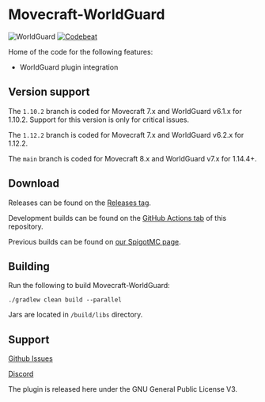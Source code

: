 # Movecraft-WorldGuard
![WorldGuard](https://github.com/APDevTeam/Movecraft-WorldGuard/actions/workflows/gradle.yml/badge.svg)
[![Codebeat](https://codebeat.co/badges/995849d2-3017-4a93-a9bb-2dcf00c661bd)](https://codebeat.co/projects/github-com-apdevteam-movecraft-worldguard-main)

Home of the code for the following features:
 - WorldGuard plugin integration

## Version support
The `1.10.2` branch is coded for Movecraft 7.x and WorldGuard v6.1.x for 1.10.2.  Support for this version is only for critical issues.

The `1.12.2` branch is coded for Movecraft 7.x and WorldGuard v6.2.x for 1.12.2.

The `main` branch is coded for Movecraft 8.x and WorldGuard v7.x for 1.14.4+.

## Download
Releases can be found on the [Releases tag](https://github.com/APDevTeam/Movecraft-WorldGuard).

Development builds can be found on the [GitHub Actions tab](https://github.com/APDevTeam/Movecraft-WorldGuard/actions) of this repository.

Previous builds can be found on [our SpigotMC page](https://www.spigotmc.org/resources/movecraft-worldguard.90428/).

## Building
Run the following to build Movecraft-WorldGuard:
```
./gradlew clean build --parallel
```
Jars are located in `/build/libs` directory.

## Support
[Github Issues](https://github.com/APDevTeam/Movecraft-WorldGuard/issues)

[Discord](https://rebrand.ly/Join-AP-Dev)

The plugin is released here under the GNU General Public License V3. 
